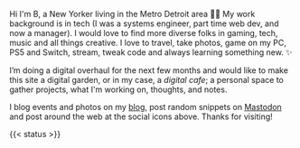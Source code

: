 Hi I'm B, a New Yorker living in the Metro Detroit area 👋🏽 My work background is in tech (I was a systems engineer, part time web dev, and now a manager). I would love to find more diverse folks in gaming, tech, music and all things creative. I love to travel, take photos, game on my PC, PS5 and Switch, stream, tweak code and always learning something new. ✨

I’m doing a digital overhaul for the next few months and would like to make this site a digital garden, or in my case, a _digital cafe_; a personal space to gather projects, what I'm working on, thoughts, and notes. 

I blog events and photos on my [blog](https://blog.binarydigit.cafe), post random snippets on [Mastodon](https://mstdn.games/@BinaryDigit) and post around the web at the social icons above. Thanks for visiting!

{{< status >}}

<a rel="me" href="https://mstdn.games/@BinaryDigit"></a>
<a rel="me" href="https://social.lol/@BinaryDigit"></a>
<a rel="me" href="https://binarydigit.cafe"></a>
<a rel="me" href="https://micro.blog/@binarydigit"></a>

<span class="h-card">
  <a class="u-url" rel="me" href="https://binarydigit.cafe/"></a>
  <!-- <img class="u-photo" src="/img/AvatarByHeyMomo.png" /> -->
</span>



